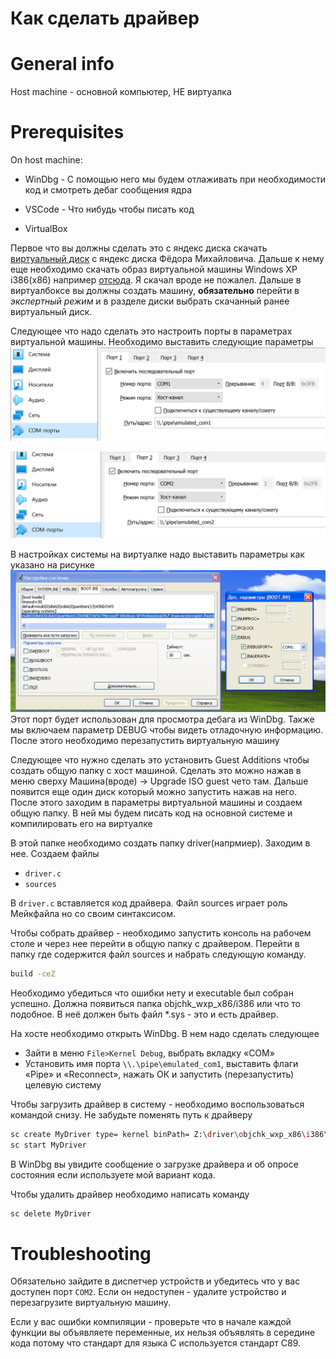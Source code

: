 # Как сделать драйвер
# General info
Host machine - основной компьютер, НЕ виртуалка

# Prerequisites
On host machine:

- WinDbg - С помощью него мы будем отлаживать при необходимости код и смотреть дебаг сообщения ядра

- VSCode - Что нибудь чтобы писать код

- VirtualBox

Первое что вы должны сделать это с яндекс диска скачать [виртуальный диск](https://disk.yandex.ru/d/ha6y7_uLZfIUKQ) с яндекс диска Фёдора Михайловича. Дальше к нему еще необходимо скачать образ виртуальной машины Windows XP i386(x86) например [отсюда](https://windows64.net/dow.php?url=https://windows64.net/index.php?do=download&id=11). Я скачал вроде не пожалел. Дальше в виртуалбоксе вы должны создать машину, **обязательно** перейти в *экспертный режим* и в разделе диски выбрать скачанный ранее виртуальный диск.

Следующее что надо сделать это настроить порты в параметрах виртуальной машины. Необходимо выставить следующие параметры
![alt text](image.png)

![alt text](image-1.png)

В настройках системы на виртуалке надо выставить параметры как указано на рисунке
![alt text](image-2.png)
Этот порт будет использован для просмотра дебага из WinDbg. Также мы включаем параметр DEBUG чтобы видеть отладочную информацию. После этого необходимо перезапустить виртуальную машину

Следующее что нужно сделать это установить Guest Additions чтобы создать общую папку с хост машиной. Сделать это можно нажав в меню сверху Машина(вроде) -> Upgrade ISO guest чето там. Дальше появится еще один диск который можно запустить нажав на него. После этого заходим в параметры виртуальной машины и создаем общую папку. В ней мы будем писать код на основной системе и компилировать его на виртуалке

В этой папке необходимо создать папку driver(напрмиер). Заходим в нее.
Создаем файлы
- `driver.c`
- `sources`

В `driver.c` вставляется код драйвера. Файл sources играет роль Мейкфайла но со своим синтаксисом.

Чтобы собрать драйвер - необходимо запустить консоль на рабочем столе и через нее перейти в общую папку с драйвером. Перейти в папку где содержится файл sources и набрать следующую команду.
```sh
build -ceZ
```
Необходимо убедиться что ошибки нету и executable был собран успешно. Должна появиться папка objchk_wxp_x86/i386 или что то подобное. В неё должен быть файл *.sys - это и есть драйвер.


На хосте необходимо открыть WinDbg.
В нем надо сделать следующее
- Зайти в меню `File>Kernel Debug`, выбрать вкладку «COM»
- Установить имя порта `\\.\pipe\emulated_com1`, выставить флаги «Pipe» и «Reconnect», нажать ОК и запустить (перезапустить) целевую систему


Чтобы загрузить драйвер в систему - необходимо воспользоваться командой снизу.
Не забудьте поменять путь к драйверу
```sh
sc create MyDriver type= kernel binPath= Z:\driver\objchk_wxp_x86\i386\SimpleDriver.sys
sc start MyDriver
```

В WinDbg вы увидите сообщение о загрузке драйвера и об опросе состояния если используете мой вариант кода.

Чтобы удалить драйвер необходимо написать команду

```sh
sc delete MyDriver
```

# Troubleshooting
Обязательно зайдите в диспетчер устройств и убедитесь что у вас доступен порт `COM2`. Если он недоступен - удалите устройство и перезагрузите виртуальную машину.

Если у вас ошибки компиляции - проверьте что в начале каждой функции вы объявляете переменные, их нельзя объявлять в середине кода потому что стандарт для языка C используется стандарт C89.
